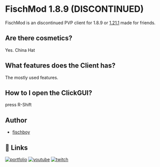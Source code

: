 # FischMod 1.8.9 (DISCONTINUED)
FischMod is an discontinued PVP client for 1.8.9 or [1.21.1](https://github.com/fischboy1337/FischMod-1.21.1) made for friends.

## Are there cosmetics?
Yes. China Hat

## What features does the Client has?
The mostly used features.

## How to I open the ClickGUI?
press R-Shift

## Author
- [fischboy](https://github.com/fischboy1337)

## 🔗 Links
[![portfolio](https://img.shields.io/badge/my_portfolio-000?style=for-the-badge&logo=ko-fi&logoColor=white)](https://fischboy.eu/)
[![youtube](https://img.shields.io/badge/youtube-0A66C2?style=for-the-badge&logo=youtube&logoColor=white)](https://www.youtube.com/@fischboy)
[![twitch](https://img.shields.io/badge/twitch-0A66C2?style=for-the-badge&logo=twitch&logoColor=white)](https://www.twitch.com/fischboy1)
